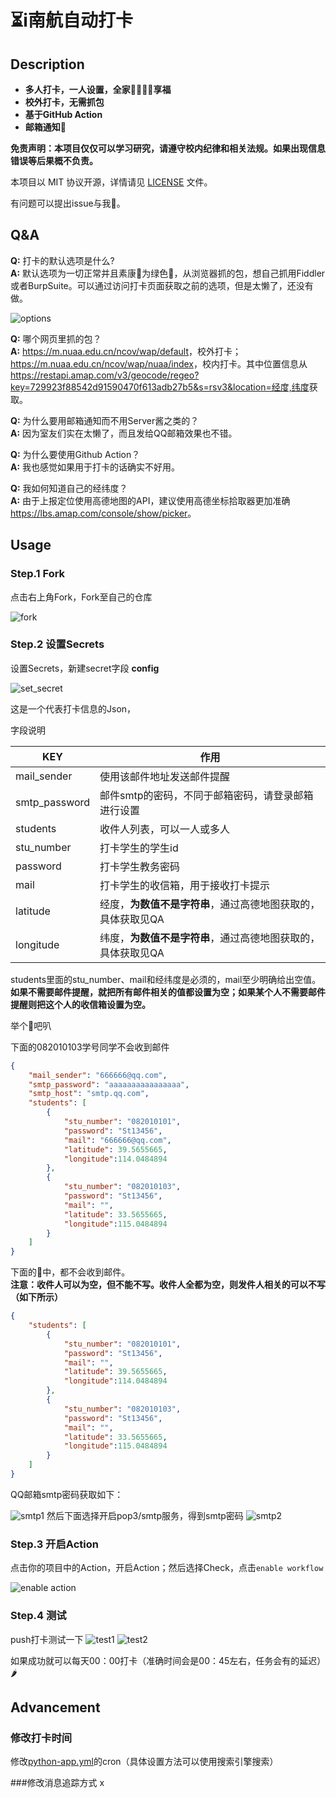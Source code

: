 # ⏳i南航自动打卡

## Description

- **多人打卡，一人设置，全家👨‍👨‍👦‍👦享福**
- **校外打卡，无需抓包**
- **基于GitHub Action**
- **邮箱通知📧**

**免责声明：本项目仅仅可以学习研究，请遵守校内纪律和相关法规。如果出现信息错误等后果概不负责。**

本项目以 MIT 协议开源，详情请见 [LICENSE](./LICENSE) 文件。

有问题可以提出issue与我🤺。

## Q&A

**Q:** 打卡的默认选项是什么?  
**A:** 默认选项为一切正常并且素康🐎为绿色💚，从浏览器抓的包，想自己抓用Fiddler或者BurpSuite。可以通过访问打卡页面获取之前的选项，但是太懒了，还没有做。

![options](./pic/options.png)

**Q:** 哪个网页里抓的包？  
**A:** <https://m.nuaa.edu.cn/ncov/wap/default>，校外打卡；<https://m.nuaa.edu.cn/ncov/wap/nuaa/index>，校内打卡。其中位置信息从<https://restapi.amap.com/v3/geocode/regeo?key=729923f88542d91590470f613adb27b5&s=rsv3&location=经度,纬度>获取。

**Q:** 为什么要用邮箱通知而不用Server酱之类的？  
**A:** 因为室友们实在太懒了，而且发给QQ邮箱效果也不错。

**Q:** 为什么要使用Github Action？  
**A:** 我也感觉如果用于打卡的话确实不好用。

**Q:** 我如何知道自己的经纬度？  
**A:** 由于上报定位使用高德地图的API，建议使用高德坐标拾取器更加准确<https://lbs.amap.com/console/show/picker>。

## Usage

### Step.1 Fork

点击右上角Fork，Fork至自己的仓库

![fork](./pic/fork.png)

### Step.2 设置Secrets

设置Secrets，新建secret字段 **config**

![set_secret](./pic/set_secret.gif)

这是一个代表打卡信息的Json，

字段说明

|  KEY   | 作用  |
|  ----  | ----  |
| mail_sender  | 使用该邮件地址发送邮件提醒 |
| smtp_password  | 邮件smtp的密码，不同于邮箱密码，请登录邮箱进行设置 |
|  students  |  收件人列表，可以一人或多人  |
|  stu_number  |  打卡学生的学生id  |
|  password  | 打卡学生教务密码  |
|  mail  | 打卡学生的收信箱，用于接收打卡提示  |
|  latitude  | 经度，**为数值不是字符串**，通过高德地图获取的，具体获取见QA  |
|  longitude  | 纬度，**为数值不是字符串**，通过高德地图获取的，具体获取见QA  |

students里面的stu_number、mail和经纬度是必须的，mail至少明确给出空值。  
**如果不需要邮件提醒，就把所有邮件相关的值都设置为空；如果某个人不需要邮件提醒则把这个人的收信箱设置为空。**

举个🌰吧叭

下面的082010103学号同学不会收到邮件

``` json
{
    "mail_sender": "666666@qq.com",
    "smtp_password": "aaaaaaaaaaaaaaaa",
    "smtp_host": "smtp.qq.com",
    "students": [
        {
            "stu_number": "082010101",
            "password": "St13456",
            "mail": "666666@qq.com",
            "latitude": 39.5655665,
            "longitude":114.0484894
        },
        {
            "stu_number": "082010103",
            "password": "St13456",
            "mail": "",
            "latitude": 33.5655665,
            "longitude":115.0484894
        }
    ]
}
```

下面的🌰中，都不会收到邮件。  
**注意：收件人可以为空，但不能不写。收件人全都为空，则发件人相关的可以不写（如下所示）**

``` json
{
    "students": [
        {
            "stu_number": "082010101",
            "password": "St13456",
            "mail": "",
            "latitude": 39.5655665,
            "longitude":114.0484894
        },
        {
            "stu_number": "082010103",
            "password": "St13456",
            "mail": "",
            "latitude": 33.5655665,
            "longitude":115.0484894
        }
    ]
}
```

QQ邮箱smtp密码获取如下：

![smtp1](./pic/smtp1.png)
然后下面选择开启pop3/smtp服务，得到smtp密码
![smtp2](./pic/smtp2.png)

### Step.3 开启Action

点击你的项目中的Action，开启Action；然后选择Check，点击`enable workflow`

![enable action](./pic/enable_action.gif)

### Step.4 测试

push打卡测试一下
![test1](./pic/test1.png)
![test2](./pic/test2.png)

如果成功就可以每天00：00打卡（准确时间会是00：45左右，任务会有的延迟）🌶

## Advancement

### 修改打卡时间

修改[python-app.yml](./.github/workflows/python-app.yml)的cron（具体设置方法可以使用搜索引擎搜索）

###修改消息追踪方式
x
